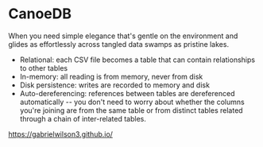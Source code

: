 # CanoeDB
When you need simple elegance that's gentle on the environment and glides as effortlessly across tangled data swamps as pristine lakes.

- Relational: each CSV file becomes a table that can contain relationships to other tables
- In-memory: all reading is from memory, never from disk
- Disk persistence: writes are recorded to memory and disk
- Auto-dereferencing: references between tables are dereferenced automatically -- you don't need to worry about whether the columns you're joining are from the same table or from distinct tables related through a chain of inter-related tables.

https://gabrielwilson3.github.io/
